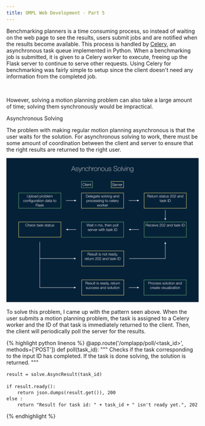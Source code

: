 ```yaml
---
title: OMPL Web Development - Part 5
---
```



Benchmarking planners is a time consuming process, so instead of waiting on the
web page to see the results, users submit jobs and are notified when the results
become available. This process is handled by [Celery](http://www.celeryproject.org),
an asynchronous task queue implemented in Python. When a benchmarking job is
submitted, it is given to a Celery worker to execute, freeing up the Flask
server to continue to serve other requests. Using Celery for benchmarking was
fairly simple to setup since the client doesn't need any information from the
completed job.

<img src="" class="img-responsive">

However, solving a motion planning problem can also take a large
amount of time; solving them synchronously would be impractical.

<div class="subtitle">Asynchronous Solving</div>

The problem with making regular motion planning asynchronous is that the user
waits for the solution. For asynchronous solving to work, there must be
some amount of coordination between the client and server to ensure that the
right results are returned to the right user.

<img src="../images/omplweb/async_solving.png" class="img-responsive">

To solve this problem, I came up with the pattern seen above. When the user
submits a motion planning problem, the task is assigned to a Celery worker and
the ID of that task is immediately returned to the client. Then, the client
will periodically poll the server for the results.

{% highlight python linenos %}
@app.route('/omplapp/poll/<task_id>', methods=['POST'])
def poll(task_id):
    """
    Checks if the task corresponding to the input ID has completed. If the
    task is done solving, the solution is returned.
    """

    result = solve.AsyncResult(task_id)

    if result.ready():
        return json.dumps(result.get()), 200
    else :
        return "Result for task id: " + task_id + " isn't ready yet.", 202
{% endhighlight %}


